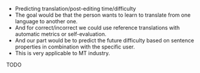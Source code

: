 - Predicting translation/post-editing time/difficulty
- The goal would be that the person wants to learn to translate from one language to another one.
- And for correct/incorrect we could use reference translations with automatic metrics or self-evaluation.
- And our part would be to predict the future difficulty based on sentence properties in combination with the specific user.
- This is very applicable to MT industry.

TODO
